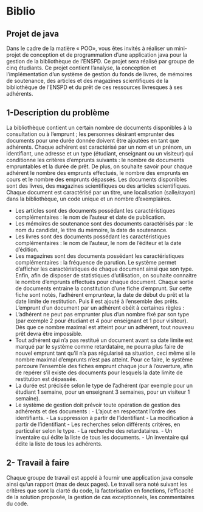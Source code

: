 # Biblio
## Projet de java
Dans le cadre de la matière « POO», vous êtes invités à réaliser un mini-projet de conception et de programmation d’une application java pour la gestion de la bibliothèque de l’ENSPD. Ce projet sera réalisé par groupe de cinq étudiants. Ce projet contient l’analyse, la conception et l’implémentation d’un système de gestion du fonds de livres, de mémoires de soutenance, des articles et des magazines scientifiques de la bibliothèque de l’ENSPD et du prêt de ces ressources livresques à ses adhérents.

## 1-Description du problème
La bibliothèque contient un certain nombre de documents disponibles à la consultation ou à l’emprunt ; les personnes désirant emprunter des documents pour une durée donnée doivent être ajoutées en tant que adhérents.
Chaque adhérent est caractérisé par un nom et un prénom, un identifiant, une adresse et un type (étudiant, enseignant ou un visiteur) qui conditionne les critères d’emprunts suivants : le nombre de documents empruntables et la durée de prêt.
De plus, on souhaite savoir pour chaque adhérent le nombre des emprunts effectués, le nombre des emprunts en cours et le nombre des emprunts dépassés.
Les documents disponibles sont des livres, des magazines scientifiques ou des articles scientifiques. Chaque document est caractérisé par un titre, une localisation (salle/rayon) dans la bibliothèque, un code unique et un nombre d’exemplaires.
- Les articles sont des documents possédant les caractéristiques complémentaires : le nom de l’auteur et date de publication.
- Les mémoires de soutenance sont des documents caractérisés par : le nom du candidat, le titre du mémoire, la date de soutenance.
- Les livres sont des documents possédant les caractéristiques complémentaires : le nom de l’auteur, le nom de l’éditeur et la date d’édition.
- Les magazines sont des documents possédant les caractéristiques complémentaires : la fréquence de parution.
      Le système permet d’afficher les caractéristiques de chaque document ainsi que son type.
Enfin, afin de disposer de statistiques d’utilisation, on souhaite connaitre le nombre d’emprunts effectués pour chaque document.
Chaque sortie de documents entraine la constitution d’une fiche d’emprunt. Sur cette fiche sont notés, l’adhérent emprunteur, la date de début du prêt et la date limite de restitution. Puis il est ajouté à l’ensemble des prêts.
L’emprunt d’un document par un adhérent obéit à certaines règles :
- L’adhérent ne peut pas emprunter plus d’un nombre fixé par son type (par exemple 2 pour étudiant et 4 pour enseignant et 1 pour visiteur). Dès que ce nombre maximal est atteint pour un adhérent, tout nouveau prêt devra être impossible.
- Tout adhérent qui n’a pas restitué un document avant sa date limite est marqué par le système comme retardataire, ne pourra plus faire de nouvel emprunt tant qu’il n’a pas régularisé sa situation, ceci même si le nombre maximal d’emprunts n’est pas atteint. Pour ce faire, le système parcoure l’ensemble des fiches emprunt chaque jour à l’ouverture, afin de repérer s’il existe des documents pour lesquels la date limite de restitution est dépassée.
- La durée est précisée selon le type de l’adhérent (par exemple pour un étudiant 1 semaine, pour un enseignant 3 semaines, pour un visiteur 1 semaine).
- Le système de gestion doit prévoir toute opération de gestion des adhérents et des documents :
        - L’ajout en respectant l’ordre des identifiants.
        - La suppression à partir de l’identifiant
        - La modification à partir de l’identifiant
        - Les recherches selon différents critères, en particulier selon le type.
        - La recherche des retardataires.
        - Un inventaire qui édite la liste de tous les documents.
        - Un inventaire qui édite la liste de tous les adhérents.

## 2- Travail à faire
Chaque groupe de travail est appelé à fournir une application java console ainsi qu’un rapport (max de deux pages). Le travail sera noté suivant les critères que sont la clarté du code, la factorisation en fonctions, l’efficacité de la solution proposée, la gestion de cas exceptionnels, les commentaires du code.
